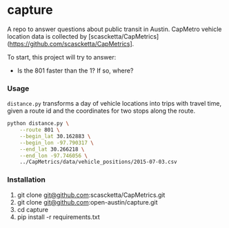 # capture

A repo to answer questions about public transit in Austin. CapMetro vehicle location data is collected by [scascketta/CapMetrics](https://github.com/scascketta/CapMetrics].

To start, this project will try to answer:

- Is the 801 faster than the 1? If so, where?

### Usage

`distance.py` transforms a day of vehicle locations into trips with travel time, given a route id and the coordinates for two stops along the route.

```sh
python distance.py \
    --route 801 \
    --begin_lat 30.162883 \
    --begin_lon -97.790317 \
    --end_lat 30.266218 \
    --end_lon -97.746056 \
    ../CapMetrics/data/vehicle_positions/2015-07-03.csv
```

### Installation

1. git clone git@github.com:scascketta/CapMetrics.git
2. git clone git@github.com:open-austin/capture.git
3. cd capture
4. pip install -r requirements.txt
